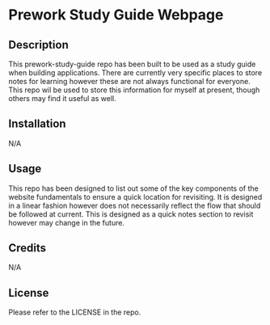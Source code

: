 # Prework Study Guide Webpage

## Description

This prework-study-guide repo has been built to be used as a study guide when building applications. There are currently very specific places to store notes for learning however these are not always functional for everyone. This repo wil be used to store this information for myself at present, though others may find it useful as well.

## Installation

N/A

## Usage

This repo has been designed to list out some of the key components of the website fundamentals to ensure a quick location for revisiting. It is designed in a linear fashion however does not necessarily reflect the flow that should be followed at current. This is designed as a quick notes section to revisit however may change in the future.

## Credits

N/A

## License

Please refer to the LICENSE in the repo.

